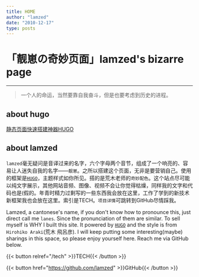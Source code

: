 ```yaml
---
title: HOME
author: "lamzed"
date: "2010-12-17"
type: posts
---
```


# 「靓崽の奇妙页面」lamzed's bizarre page

-----------------------------------------------------------------------------------------------------------------------------------------------------------

> 一个人的命运，当然要靠自我奋斗，但是也要考虑到历史的进程。

## about hugo
[静态页面快速搭建神器HUGO](/documents/abouthugo/)

## about lamzed

`lamzed`毫无疑问是音译过来的名字，六个字母两个音节，组成了一个响亮的、容易让人迷失自我的名字——`靓崽`。之所以搭建这个页面，无非是要营销自己。使用的框架是[`HUGO`](https://gohugo.io/)，主题样式如你所见。搭的是荒木老师的`奇妙配色`。这个站点尽可能以纯文字展示，其他网站音频、图像、视频不会让你觉得枯燥，同样我的文字和代码也是(假的。年青时精力过剩写的一些东西我会放在这里，工作了学到的新技术新框架我也会放在这里。索引是TECH。`项目详情`可跳转到GitHub尽情踩我。

Lamzed, a cantonese's name, if you don't know how to pronounce this, just direct call me `lanes`. Since the pronunciation of them are similar. To sell myself is WHY I built this site. It powered by [`HUGO`](https://gohugo.io/) and the style is from `Hirohiko Araki`(荒木 飛呂彦). I will keep putting some interesting(maybe) sharings in this space, so please enjoy yourself here. Reach me via GitHub below.

{{< button relref="/tech" >}}TECH{{< /button >}}

{{< button href="https://github.com/lamzed" >}}GitHub{{< /button >}}
